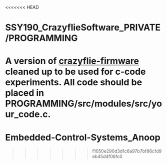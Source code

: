 <<<<<<< HEAD
# SSY190_CrazyflieSoftware_PRIVATE/PROGRAMMING
A version of [crazyflie-firmware](https://github.com/bitcraze/crazyflie-firmware) cleaned up to be used for c-code experiments. All code should be placed in PROGRAMMING/src/modules/src/your_code.c.
=======
# Embedded-Control-Systems_Anoop
>>>>>>> f1050e290d3d1c6a97b7bf86c1d9eb45d4f06fc0
